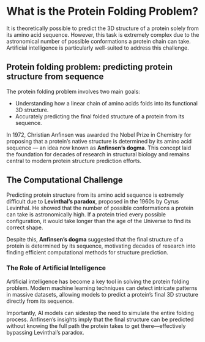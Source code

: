 # What is the Protein Folding Problem?

It is theoretically possible to predict the 3D structure of a protein solely from its amino acid sequence. However, this task is extremely complex due to the astronomical number of possible conformations a protein chain can take. Artificial intelligence is particularly well-suited to address this challenge.

## **Protein folding problem: predicting protein structure from sequence**

The protein folding problem involves two main goals:
- Understanding how a linear chain of amino acids folds into its functional 3D structure.
- Accurately predicting the final folded structure of a protein from its sequence.

In 1972, Christian Anfinsen was awarded the Nobel Prize in Chemistry for proposing that a protein’s native structure is determined by its amino acid sequence — an idea now known as **Anfinsen’s dogma**. This concept laid the foundation for decades of research in structural biology and remains central to modern protein structure prediction efforts.

## The Computational Challenge

Predicting protein structure from its amino acid sequence is extremely difficult due to **Levinthal’s paradox**, proposed in the 1960s by Cyrus Levinthal. He showed that the number of possible conformations a protein can take is astronomically high. If a protein tried every possible configuration, it would take longer than the age of the Universe to find its correct shape.

Despite this, **Anfinsen’s dogma** suggested that the final structure of a protein is determined by its sequence, motivating decades of research into finding efficient computational methods for structure prediction.

### The Role of Artificial Intelligence

Artificial intelligence has become a key tool in solving the protein folding problem. Modern machine learning techniques can detect intricate patterns in massive datasets, allowing models to predict a protein’s final 3D structure directly from its sequence.

Importantly, AI models can sidestep the need to simulate the entire folding process. Anfinsen’s insights imply that the final structure can be predicted without knowing the full path the protein takes to get there—effectively bypassing Levinthal’s paradox.

